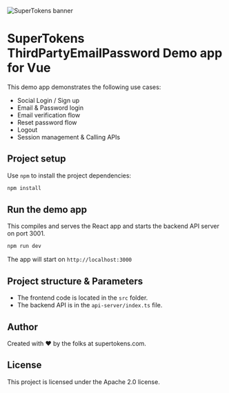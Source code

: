 ![SuperTokens banner](https://raw.githubusercontent.com/supertokens/supertokens-logo/master/images/Artboard%20%E2%80%93%2027%402x.png)

# SuperTokens ThirdPartyEmailPassword Demo app for Vue

This demo app demonstrates the following use cases:

-   Social Login / Sign up
-   Email & Password login
-   Email verification flow
-   Reset password flow
-   Logout
-   Session management & Calling APIs

## Project setup

Use `npm` to install the project dependencies:

```bash
npm install
```

## Run the demo app

This compiles and serves the React app and starts the backend API server on port 3001.

```bash
npm run dev
```

The app will start on `http://localhost:3000`

## Project structure & Parameters

-   The frontend code is located in the `src` folder.
-   The backend API is in the `api-server/index.ts` file.

## Author

Created with :heart: by the folks at supertokens.com.

## License

This project is licensed under the Apache 2.0 license.
